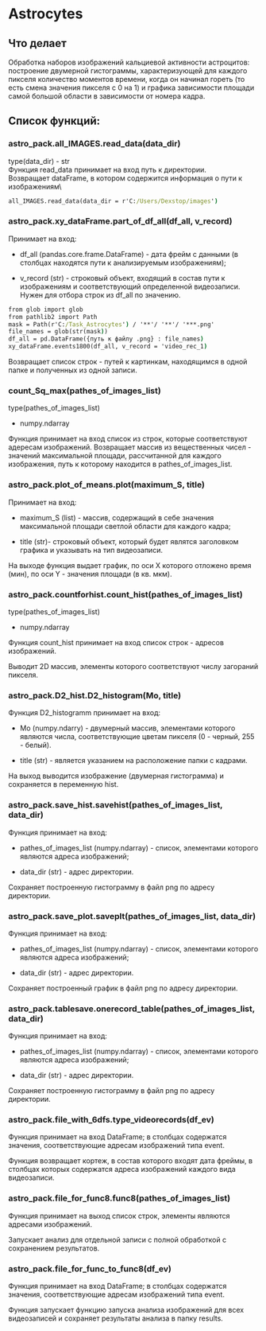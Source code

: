 # Astrocytes

## Что делает
Обработка наборов изображений кальциевой активности астроцитов: построение двумерной гистограммы, характеризующей для каждого пикселя количество моментов времени, когда он начинал гореть (то есть смена значения пикселя с 0 на 1) и графика зависимости площади самой большой области в зависимости от номера кадра.

## Список функций:

### astro_pack.all_IMAGES.read_data(data_dir) 
type(data_dir) - str\
Функция read_data принимает на вход путь к директории.\
Возвращает dataFrame, в котором содержится информация о пути к изображениям\
```cmd
all_IMAGES.read_data(data_dir = r'C:/Users/Dexstop/images')
```

### astro_pack.xy_dataFrame.part_of_df_all(df_all, v_record)

Принимает на вход:

+ df_all (pandas.core.frame.DataFrame) - дата фрейм с данными (в столбцах находятся пути к анализируемым изображениям);

+ v_record (str) - строковый объект, входящий в состав пути к изображениям и соответствующий определенной видеозаписи. Нужен для отбора строк из df_all по значению.

```cmd
from glob import glob
from pathlib2 import Path
mask = Path(r'C:/Task_Astrocytes') / '**'/ '**'/ '***.png'
file_names = glob(str(mask))
df_all = pd.DataFrame({путь к файлу .png} : file_names)
xy_dataFrame.events1800(df_all, v_record = 'video_rec_1)
```

Возвращает список строк - путей к картинкам, находящимся в одной папке и полученных из одной записи.

### count_Sq_max(pathes_of_images_list)

type(pathes_of_images_list)
 - numpy.ndarray

Функция принимает на вход список из строк, которые соответствуют адересам изображений.
Возвращает массив из вещественных чисел - значений максимальной площади, рассчитанной для каждого изображения, путь к которому находится в pathes_of_images_list.

### astro_pack.plot_of_means.plot(maximum_S, title) 

Принимает на вход:

+ maximum_S (list) - массив, содержащий в себе значения максимальной площади светлой области для каждого кадра;

+ title (str)- строковый объект, который будет являтся заголовком графика и указывать на тип видеозаписи.

На выходе функция выдает график, по оси X которого отложено время (мин), по оси Y - значения площади (в кв. мкм).

### astro_pack.countforhist.count_hist(pathes_of_images_list) 

type(pathes_of_images_list)
 - numpy.ndarray

Функция count_hist принимает на вход список строк - адресов изображений.

Выводит 2D массив, элементы которого соответствуют числу загораний пикселя.

### astro_pack.D2_hist.D2_histogram(Mo, title)

Функция D2_histogramm принимает на вход:
+ Mo (numpy.ndarry) - двумерный массив, элементами которого являются числа, соответствующие цветам пикселя (0 - черный, 255 - белый).

+ title (str) - является указанием на расположение папки с кадрами.

На выход выводится изображение (двумерная гистограмма) и сохраняется в переменную hist.

### astro_pack.save_hist.savehist(pathes_of_images_list, data_dir)

Функция принимает на вход: 
+ pathes_of_images_list (numpy.ndarray) - список, элементами которого являются адреса изображений; 

+ data_dir (str) - адрес директории. 
    
Сохраняет построенную гистограмму в файл png по адресу директории.

### astro_pack.save_plot.saveplt(pathes_of_images_list, data_dir)

Функция принимает на вход: 

+ pathes_of_images_list (numpy.ndarray) - список, элементами которого являются адреса изображений; 

+ data_dir (str) - адрес директории. 
    
Сохраняет построенный график в файл png по адресу директории.

### astro_pack.tablesave.onerecord_table(pathes_of_images_list, data_dir)

Функция принимает на вход: 

+ pathes_of_images_list (numpy.ndarray) - список, элементами которого являются адреса изображений; 

+ data_dir (str) - адрес директории. 
    
Сохраняет построенную гистограмму в файл png по адресу директории.

### astro_pack.file_with_6dfs.type_videorecords(df_ev)

Функция принимает на вход DataFrame; в столбцах содержатся значения, соответствующие адресам изображений типа event. 

Функция возвращает кортеж, в состав которого входят дата фреймы, в столбцах которых содержатся адреса изображений каждого вида видеозаписи.

### astro_pack.file_for_func8.func8(pathes_of_images_list)

Функция принимает на выход список строк, элементы являются адресами изображений.

Запускает анализ для отдельной записи с полной обработкой с сохранением результатов.

### astro_pack.file_for_func_to_func8(df_ev)

Функция принимает на вход DataFrame; в столбцах содержатся значения, соответствующие адресам изображений типа event. 

Функция запускает функцию запуска анализа изображений  для всех видеозаписей и сохраняет результаты анализа в папку results.